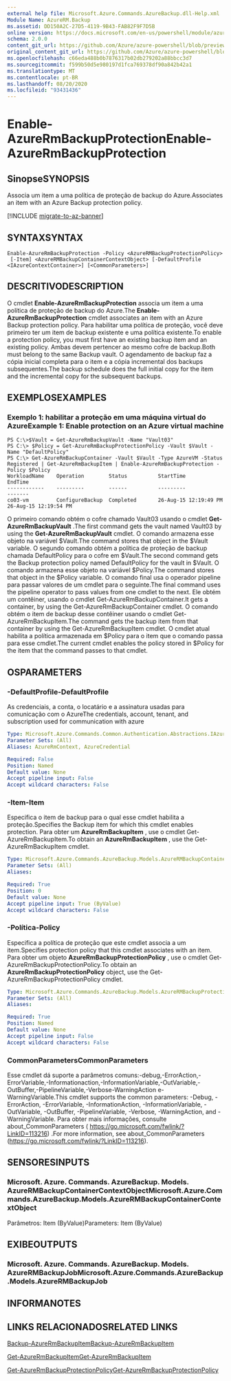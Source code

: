 ```yaml
---
external help file: Microsoft.Azure.Commands.AzureBackup.dll-Help.xml
Module Name: AzureRM.Backup
ms.assetid: DD150A2C-27D5-4119-9B43-FAB82F9F7D5B
online version: https://docs.microsoft.com/en-us/powershell/module/azurerm.backup/enable-azurermbackupprotection
schema: 2.0.0
content_git_url: https://github.com/Azure/azure-powershell/blob/preview/src/ResourceManager/AzureBackup/Commands.AzureBackup/help/Enable-AzureRmBackupProtection.md
original_content_git_url: https://github.com/Azure/azure-powershell/blob/preview/src/ResourceManager/AzureBackup/Commands.AzureBackup/help/Enable-AzureRmBackupProtection.md
ms.openlocfilehash: c66eda488b0b7876317b02db279202a88bbcc3d7
ms.sourcegitcommit: f599b50d5e980197d1fca769378df90a842b42a1
ms.translationtype: MT
ms.contentlocale: pt-BR
ms.lasthandoff: 08/20/2020
ms.locfileid: "93431436"
---
```

# <span data-ttu-id="786df-101">Enable-AzureRmBackupProtection</span><span class="sxs-lookup"><span data-stu-id="786df-101">Enable-AzureRmBackupProtection</span></span>

## <span data-ttu-id="786df-102">Sinopse</span><span class="sxs-lookup"><span data-stu-id="786df-102">SYNOPSIS</span></span>
<span data-ttu-id="786df-103">Associa um item a uma política de proteção de backup do Azure.</span><span class="sxs-lookup"><span data-stu-id="786df-103">Associates an item with an Azure Backup protection policy.</span></span>

[!INCLUDE [migrate-to-az-banner](../../includes/migrate-to-az-banner.md)]

## <span data-ttu-id="786df-104">SYNTAX</span><span class="sxs-lookup"><span data-stu-id="786df-104">SYNTAX</span></span>

```
Enable-AzureRmBackupProtection -Policy <AzureRMBackupProtectionPolicy>
 [-Item] <AzureRMBackupContainerContextObject> [-DefaultProfile <IAzureContextContainer>] [<CommonParameters>]
```

## <span data-ttu-id="786df-105">DESCRITIVO</span><span class="sxs-lookup"><span data-stu-id="786df-105">DESCRIPTION</span></span>
<span data-ttu-id="786df-106">O cmdlet **Enable-AzureRmBackupProtection** associa um item a uma política de proteção de backup do Azure.</span><span class="sxs-lookup"><span data-stu-id="786df-106">The **Enable-AzureRmBackupProtection** cmdlet associates an item with an Azure Backup protection policy.</span></span>
<span data-ttu-id="786df-107">Para habilitar uma política de proteção, você deve primeiro ter um item de backup existente e uma política existente.</span><span class="sxs-lookup"><span data-stu-id="786df-107">To enable a protection policy, you must first have an existing backup item and an existing policy.</span></span>
<span data-ttu-id="786df-108">Ambas devem pertencer ao mesmo cofre de backup.</span><span class="sxs-lookup"><span data-stu-id="786df-108">Both must belong to the same Backup vault.</span></span>
<span data-ttu-id="786df-109">O agendamento de backup faz a cópia inicial completa para o item e a cópia incremental dos backups subsequentes.</span><span class="sxs-lookup"><span data-stu-id="786df-109">The backup schedule does the full initial copy for the item and the incremental copy for the subsequent backups.</span></span>

## <span data-ttu-id="786df-110">EXEMPLOS</span><span class="sxs-lookup"><span data-stu-id="786df-110">EXAMPLES</span></span>

### <span data-ttu-id="786df-111">Exemplo 1: habilitar a proteção em uma máquina virtual do Azure</span><span class="sxs-lookup"><span data-stu-id="786df-111">Example 1: Enable protection on an Azure virtual machine</span></span>
```
PS C:\>$Vault = Get-AzureRmBackupVault -Name "Vault03"
PS C:\> $Policy = Get-AzureRmBackupProtectionPolicy -Vault $Vault -Name "DefaultPolicy"
PS C:\> Get-AzureRmBackupContainer -Vault $Vault -Type AzureVM -Status Registered | Get-AzureRmBackupItem | Enable-AzureRmBackupProtection -Policy $Policy
WorkloadName    Operation        Status          StartTime              EndTime
------------    ---------        ------          ---------              -------
co03-vm         ConfigureBackup  Completed       26-Aug-15 12:19:49 PM  26-Aug-15 12:19:54 PM
```

<span data-ttu-id="786df-112">O primeiro comando obtém o cofre chamado Vault03 usando o cmdlet **Get-AzureRmBackupVault** .</span><span class="sxs-lookup"><span data-stu-id="786df-112">The first command gets the vault named Vault03 by using the **Get-AzureRmBackupVault** cmdlet.</span></span>
<span data-ttu-id="786df-113">O comando armazena esse objeto na variável $Vault.</span><span class="sxs-lookup"><span data-stu-id="786df-113">The command stores that object in the $Vault variable.</span></span>
<span data-ttu-id="786df-114">O segundo comando obtém a política de proteção de backup chamada DefaultPolicy para o cofre em $Vault.</span><span class="sxs-lookup"><span data-stu-id="786df-114">The second command gets the Backup protection policy named DefaultPolicy for the vault in $Vault.</span></span>
<span data-ttu-id="786df-115">O comando armazena esse objeto na variável $Policy.</span><span class="sxs-lookup"><span data-stu-id="786df-115">The command stores that object in the $Policy variable.</span></span>
<span data-ttu-id="786df-116">O comando final usa o operador pipeline para passar valores de um cmdlet para o seguinte.</span><span class="sxs-lookup"><span data-stu-id="786df-116">The final command uses the pipeline operator to pass values from one cmdlet to the next.</span></span>
<span data-ttu-id="786df-117">Ele obtém um contêiner, usando o cmdlet Get-AzureRmBackupContainer.</span><span class="sxs-lookup"><span data-stu-id="786df-117">It gets a container, by using the Get-AzureRmBackupContainer cmdlet.</span></span>
<span data-ttu-id="786df-118">O comando obtém o item de backup desse contêiner usando o cmdlet Get-AzureRmBackupItem.</span><span class="sxs-lookup"><span data-stu-id="786df-118">The command gets the backup item from that container by using the Get-AzureRmBackupItem cmdlet.</span></span>
<span data-ttu-id="786df-119">O cmdlet atual habilita a política armazenada em $Policy para o item que o comando passa para esse cmdlet.</span><span class="sxs-lookup"><span data-stu-id="786df-119">The current cmdlet enables the policy stored in $Policy for the item that the command passes to that cmdlet.</span></span>

## <span data-ttu-id="786df-120">OS</span><span class="sxs-lookup"><span data-stu-id="786df-120">PARAMETERS</span></span>

### <span data-ttu-id="786df-121">-DefaultProfile</span><span class="sxs-lookup"><span data-stu-id="786df-121">-DefaultProfile</span></span>
<span data-ttu-id="786df-122">As credenciais, a conta, o locatário e a assinatura usadas para comunicação com o Azure</span><span class="sxs-lookup"><span data-stu-id="786df-122">The credentials, account, tenant, and subscription used for communication with azure</span></span>

```yaml
Type: Microsoft.Azure.Commands.Common.Authentication.Abstractions.IAzureContextContainer
Parameter Sets: (All)
Aliases: AzureRmContext, AzureCredential

Required: False
Position: Named
Default value: None
Accept pipeline input: False
Accept wildcard characters: False
```

### <span data-ttu-id="786df-123">-Item</span><span class="sxs-lookup"><span data-stu-id="786df-123">-Item</span></span>
<span data-ttu-id="786df-124">Especifica o item de backup para o qual esse cmdlet habilita a proteção.</span><span class="sxs-lookup"><span data-stu-id="786df-124">Specifies the Backup item for which this cmdlet enables protection.</span></span>
<span data-ttu-id="786df-125">Para obter um **AzureRmBackupItem** , use o cmdlet Get-AzureRmBackupItem.</span><span class="sxs-lookup"><span data-stu-id="786df-125">To obtain an **AzureRmBackupItem** , use the Get-AzureRmBackupItem cmdlet.</span></span>

```yaml
Type: Microsoft.Azure.Commands.AzureBackup.Models.AzureRMBackupContainerContextObject
Parameter Sets: (All)
Aliases:

Required: True
Position: 0
Default value: None
Accept pipeline input: True (ByValue)
Accept wildcard characters: False
```

### <span data-ttu-id="786df-126">-Política</span><span class="sxs-lookup"><span data-stu-id="786df-126">-Policy</span></span>
<span data-ttu-id="786df-127">Especifica a política de proteção que este cmdlet associa a um item.</span><span class="sxs-lookup"><span data-stu-id="786df-127">Specifies protection policy that this cmdlet associates with an item.</span></span>
<span data-ttu-id="786df-128">Para obter um objeto **AzureRmBackupProtectionPolicy** , use o cmdlet Get-AzureRmBackupProtectionPolicy.</span><span class="sxs-lookup"><span data-stu-id="786df-128">To obtain an **AzureRmBackupProtectionPolicy** object, use the Get-AzureRmBackupProtectionPolicy cmdlet.</span></span>

```yaml
Type: Microsoft.Azure.Commands.AzureBackup.Models.AzureRMBackupProtectionPolicy
Parameter Sets: (All)
Aliases:

Required: True
Position: Named
Default value: None
Accept pipeline input: False
Accept wildcard characters: False
```

### <span data-ttu-id="786df-129">CommonParameters</span><span class="sxs-lookup"><span data-stu-id="786df-129">CommonParameters</span></span>
<span data-ttu-id="786df-130">Esse cmdlet dá suporte a parâmetros comuns:-debug,-ErrorAction,-ErrorVariable,-Informationaction,-InformationVariable,-OutVariable,-OutBuffer,-PipelineVariable,-Verbose-WarningAction e-WarningVariable.</span><span class="sxs-lookup"><span data-stu-id="786df-130">This cmdlet supports the common parameters: -Debug, -ErrorAction, -ErrorVariable, -InformationAction, -InformationVariable, -OutVariable, -OutBuffer, -PipelineVariable, -Verbose, -WarningAction, and -WarningVariable.</span></span> <span data-ttu-id="786df-131">Para obter mais informações, consulte about_CommonParameters ( https://go.microsoft.com/fwlink/?LinkID=113216) .</span><span class="sxs-lookup"><span data-stu-id="786df-131">For more information, see about_CommonParameters (https://go.microsoft.com/fwlink/?LinkID=113216).</span></span>

## <span data-ttu-id="786df-132">SENSORES</span><span class="sxs-lookup"><span data-stu-id="786df-132">INPUTS</span></span>

### <span data-ttu-id="786df-133">Microsoft. Azure. Commands. AzureBackup. Models. AzureRMBackupContainerContextObject</span><span class="sxs-lookup"><span data-stu-id="786df-133">Microsoft.Azure.Commands.AzureBackup.Models.AzureRMBackupContainerContextObject</span></span>
<span data-ttu-id="786df-134">Parâmetros: Item (ByValue)</span><span class="sxs-lookup"><span data-stu-id="786df-134">Parameters: Item (ByValue)</span></span>

## <span data-ttu-id="786df-135">EXIBE</span><span class="sxs-lookup"><span data-stu-id="786df-135">OUTPUTS</span></span>

### <span data-ttu-id="786df-136">Microsoft. Azure. Commands. AzureBackup. Models. AzureRMBackupJob</span><span class="sxs-lookup"><span data-stu-id="786df-136">Microsoft.Azure.Commands.AzureBackup.Models.AzureRMBackupJob</span></span>

## <span data-ttu-id="786df-137">INFORMA</span><span class="sxs-lookup"><span data-stu-id="786df-137">NOTES</span></span>

## <span data-ttu-id="786df-138">LINKS RELACIONADOS</span><span class="sxs-lookup"><span data-stu-id="786df-138">RELATED LINKS</span></span>

[<span data-ttu-id="786df-139">Backup-AzureRmBackupItem</span><span class="sxs-lookup"><span data-stu-id="786df-139">Backup-AzureRmBackupItem</span></span>](./Backup-AzureRmBackupItem.md)

[<span data-ttu-id="786df-140">Get-AzureRmBackupItem</span><span class="sxs-lookup"><span data-stu-id="786df-140">Get-AzureRmBackupItem</span></span>](./Get-AzureRmBackupItem.md)

[<span data-ttu-id="786df-141">Get-AzureRmBackupProtectionPolicy</span><span class="sxs-lookup"><span data-stu-id="786df-141">Get-AzureRmBackupProtectionPolicy</span></span>](./Get-AzureRmBackupProtectionPolicy.md)


